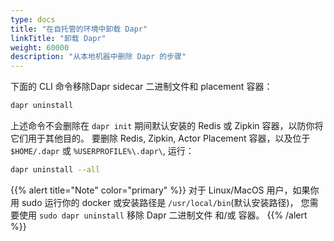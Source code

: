 ```yaml
---
type: docs
title: "在自托管的环境中卸载 Dapr"
linkTitle: "卸载 Dapr"
weight: 60000
description: "从本地机器中删除 Dapr 的步骤"
---
```


下面的 CLI 命令移除Dapr sidecar 二进制文件和 placement 容器：

```bash
dapr uninstall
```
上述命令不会删除在 `dapr init` 期间默认安装的 Redis 或 Zipkin 容器，以防你将它们用于其他目的。 要删除 Redis, Zipkin, Actor Placement 容器，以及位于 `$HOME/.dapr` 或 `%USERPROFILE%\.dapr\`, 运行：

```bash
dapr uninstall --all
```

{{% alert title="Note" color="primary" %}}
对于 Linux/MacOS 用户，如果你用 sudo 运行你的 docker 或安装路径是 `/usr/local/bin`(默认安装路径)， 您需要使用 `sudo dapr uninstall` 移除 Dapr 二进制文件 和/或 容器。
{{% /alert %}}